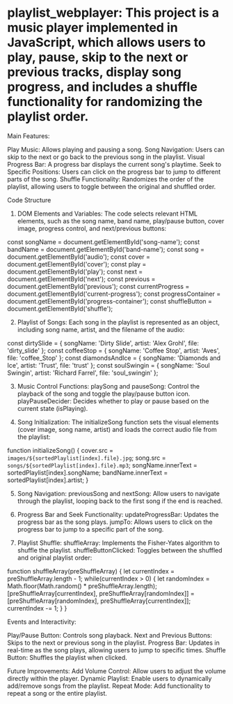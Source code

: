 # playlist_webplayer: This project is a music player implemented in JavaScript, which allows users to play, pause, skip to the next or previous tracks, display song progress, and includes a shuffle functionality for randomizing the playlist order.

Main Features:

Play Music: Allows playing and pausing a song.
Song Navigation: Users can skip to the next or go back to the previous song in the playlist.
Visual Progress Bar: A progress bar displays the current song's playtime.
Seek to Specific Positions: Users can click on the progress bar to jump to different parts of the song.
Shuffle Functionality: Randomizes the order of the playlist, allowing users to toggle between the original and shuffled order.

Code Structure

1. DOM Elements and Variables: The code selects relevant HTML elements, such as the song name, band name, play/pause button, cover image, progress control, and next/previous buttons:

const songName = document.getElementById('song-name');
const bandName = document.getElementById('band-name');
const song = document.getElementById('audio');
const cover = document.getElementById('cover');
const play = document.getElementById('play');
const next = document.getElementById('next');
const previous = document.getElementById('previous');
const currentProgress = document.getElementById('current-progress');
const progressContainer = document.getElementById('progress-container');
const shuffleButton = document.getElementById('shuffle');

2. Playlist of Songs: Each song in the playlist is represented as an object, including song name, artist, and the filename of the audio:

const dirtySlide = { songName: 'Dirty Slide', artist: 'Alex Grohl', file: 'dirty_slide' };
const coffeeStop = { songName: 'Coffee Stop', artist: 'Aves', file: 'coffee_Stop' };
const diamondsAndIce = { songName: 'Diamonds and Ice', artist: 'Trust', file: 'trust' };
const soulSwingin = { songName: 'Soul Swingin', artist: 'Richard Farrel', file: 'soul_swingin' };

3. Music Control Functions:
playSong and pauseSong: Control the playback of the song and toggle the play/pause button icon.
playPauseDecider: Decides whether to play or pause based on the current state (isPlaying).

5. Song Initialization: The initializeSong function sets the visual elements (cover image, song name, artist) and loads the correct audio file from the playlist:

function initializeSong() {
    cover.src = `images/${sortedPlaylist[index].file}.jpg`;
    song.src = `songs/${sortedPlaylist[index].file}.mp3`;
    songName.innerText = sortedPlaylist[index].songName;
    bandName.innerText = sortedPlaylist[index].artist;
}

5. Song Navigation:
previousSong and nextSong: Allow users to navigate through the playlist, looping back to the first song if the end is reached.

7. Progress Bar and Seek Functionality:
updateProgressBar: Updates the progress bar as the song plays.
jumpTo: Allows users to click on the progress bar to jump to a specific part of the song.

9. Playlist Shuffle:
shuffleArray: Implements the Fisher-Yates algorithm to shuffle the playlist.
shuffleButtonClicked: Toggles between the shuffled and original playlist order:

function shuffleArray(preShuffleArray) {
    let currentIndex = preShuffleArray.length - 1;
    while(currentIndex > 0) {
       let randomIndex = Math.floor(Math.random() * preShuffleArray.length);
       [preShuffleArray[currentIndex], preShuffleArray[randomIndex]] = [preShuffleArray[randomIndex], preShuffleArray[currentIndex]];
       currentIndex -= 1;
    }
}

Events and Interactivity:

Play/Pause Button: Controls song playback.
Next and Previous Buttons: Skips to the next or previous song in the playlist.
Progress Bar: Updates in real-time as the song plays, allowing users to jump to specific times.
Shuffle Button: Shuffles the playlist when clicked.

Future Improvements:
Add Volume Control: Allow users to adjust the volume directly within the player.
Dynamic Playlist: Enable users to dynamically add/remove songs from the playlist.
Repeat Mode: Add functionality to repeat a song or the entire playlist.
